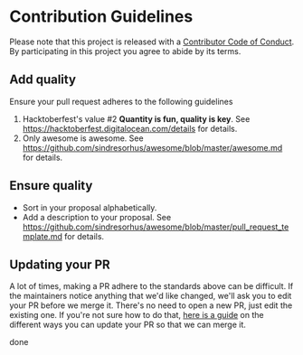 # Contribution Guidelines

Please note that this project is released with a [Contributor Code of Conduct](code-of-conduct.md).
By participating in this project you agree to abide by its terms.

## Add quality

Ensure your pull request adheres to the following guidelines

1. Hacktoberfest's value #2 **Quantity is fun, quality is key**. See <https://hacktoberfest.digitalocean.com/details> for details.
2. Only awesome is awesome. See <https://github.com/sindresorhus/awesome/blob/master/awesome.md> for details.

## Ensure quality

- Sort in your proposal alphabetically.
- Add a description to your proposal. See <https://github.com/sindresorhus/awesome/blob/master/pull_request_template.md> for details.

## Updating your PR

A lot of times, making a PR adhere to the standards above can be difficult.
If the maintainers notice anything that we'd like changed, we'll ask you to
edit your PR before we merge it. There's no need to open a new PR, just edit
the existing one. If you're not sure how to do that,
[here is a guide](https://github.com/RichardLitt/docs/blob/master/amending-a-commit-guide.md)
on the different ways you can update your PR so that we can merge it.

done
